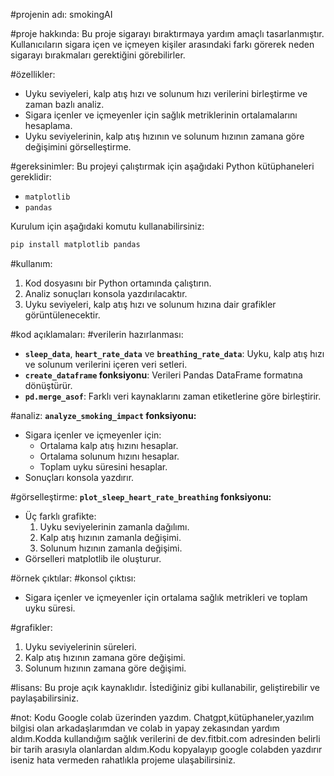 #projenin adı:
smokingAI

#proje hakkında:
Bu proje sigarayı bıraktırmaya yardım amaçlı tasarlanmıştır. Kullanıcıların sigara içen ve içmeyen kişiler arasındaki farkı görerek neden sigarayı bırakmaları gerektiğini görebilirler.

#özellikler:
- Uyku seviyeleri, kalp atış hızı ve solunum hızı verilerini birleştirme ve zaman bazlı analiz.
- Sigara içenler ve içmeyenler için sağlık metriklerinin ortalamalarını hesaplama.
- Uyku seviyelerinin, kalp atış hızının ve solunum hızının zamana göre değişimini görselleştirme.

#gereksinimler:
Bu projeyi çalıştırmak için aşağıdaki Python kütüphaneleri gereklidir:
- `matplotlib`
- `pandas`

Kurulum için aşağıdaki komutu kullanabilirsiniz:
```bash
pip install matplotlib pandas
```

#kullanım:
1. Kod dosyasını bir Python ortamında çalıştırın.
2. Analiz sonuçları konsola yazdırılacaktır.
3. Uyku seviyeleri, kalp atış hızı ve solunum hızına dair grafikler görüntülenecektir.

#kod açıklamaları:
#verilerin hazırlanması:
- **`sleep_data`**, **`heart_rate_data`** ve **`breathing_rate_data`**: Uyku, kalp atış hızı ve solunum verilerini içeren veri setleri.
- **`create_dataframe` fonksiyonu**: Verileri Pandas DataFrame formatına dönüştürür.
- **`pd.merge_asof`**: Farklı veri kaynaklarını zaman etiketlerine göre birleştirir.

#analiz:
**`analyze_smoking_impact` fonksiyonu:**
- Sigara içenler ve içmeyenler için:
  - Ortalama kalp atış hızını hesaplar.
  - Ortalama solunum hızını hesaplar.
  - Toplam uyku süresini hesaplar.
- Sonuçları konsola yazdırır.

#görselleştirme:
**`plot_sleep_heart_rate_breathing` fonksiyonu:**
- Üç farklı grafikte:
  1. Uyku seviyelerinin zamanla dağılımı.
  2. Kalp atış hızının zamanla değişimi.
  3. Solunum hızının zamanla değişimi.
- Görselleri matplotlib ile oluşturur.

#örnek çıktılar:
#konsol çıktısı:
- Sigara içenler ve içmeyenler için ortalama sağlık metrikleri ve toplam uyku süresi.

#grafikler:
1. Uyku seviyelerinin süreleri.
2. Kalp atış hızının zamana göre değişimi.
3. Solunum hızının zamana göre değişimi.

#lisans:
Bu proje açık kaynaklıdır. İstediğiniz gibi kullanabilir, geliştirebilir ve paylaşabilirsiniz.

#not:
Kodu Google colab üzerinden yazdım. Chatgpt,kütüphaneler,yazılım bilgisi olan arkadaşlarımdan ve colab in yapay zekasından yardım aldım.Kodda kullandığım sağlık verilerini de dev.fitbit.com adresinden belirli bir tarih arasıyla olanlardan aldım.Kodu kopyalayıp google colabden yazdırır iseniz hata vermeden rahatlıkla projeme ulaşabilirsiniz.
